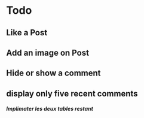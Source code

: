 <h1> Todo </h1>

## Like a Post 
## Add an image on Post 
## Hide or show a comment
## display only five recent comments


<h5> Implimater les deux tables restant </h5>